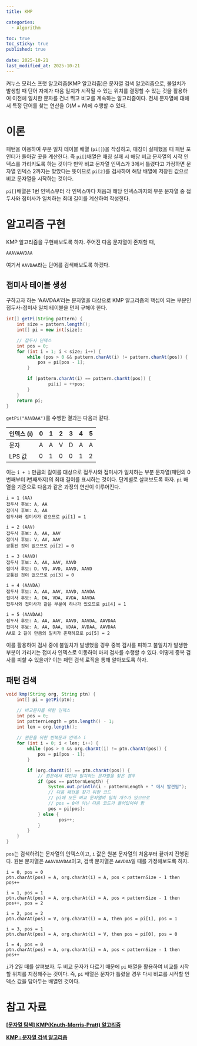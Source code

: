 ```yaml
---
title: KMP

categories:
  - Algorithm

toc: true
toc_sticky: true
published: true
 
date: 2025-10-21
last_modified_at: 2025-10-21
---
```


커누스 모리스 프랫 알고리즘(KMP 알고리즘)은 문자열 검색 알고리즘으로, 불일치가 발생할 때 단어 자체가 다음 일치가 시작될 수 있는 위치를 결정할 수 있는 것을 활용하여 이전에 일치한 문자를 건너 뛰고 비교를 계속하는 알고리즘이다. 전체 문자열에 대해서 특정 단어를 찾는 연산을 $O(M + N)$에 수행할 수 있다.

# 이론

패턴을 이용하여 부분 일치 테이블 배열 (`pi[]`)을 작성하고, 매칭이 실패했을 때 패턴 포인터가 돌아갈 곳을 계산한다. 즉 `pi[]`배열은 매칭 실패 시 해당 비교 문자열의 시작 인덱스를 가리키도록 하는 것이다 만약 비교 문자열 인덱스가 3에서 틀렸다고 가정하면 문자열 인덱스 2까지는 맞았다는 뜻이므로 `pi[2]`를 검사하여 해당 배열에 저장된 값으로 비교 문자열을 시작하는 것이다.

`pi[]`배열은 1번 인덱스부터 각 인덱스마다 처음과 해당 인덱스까지의 부분 문자열 중 접두사와 접미사가 일치하는 최대 길이를 계산하여 작성한다.

# 알고리즘 구현

KMP 알고리즘을 구현해보도록 하자. 주어진 다음 문자열이 존재할 때,

```
AAAVAAVDAA
```

여기서 `AAVDAA`라는 단어를 검색해보도록 하겠다.

## 접미사 테이블 생성

구하고자 하는 ‘AAVDAA’라는 문자열을 대상으로 KMP 알고리즘의 핵심이 되는 부분인 접두사-접미사 일치 테이블을 먼저 구해야 한다. 

```java
int[] getPi(String pattern) {
    int size = pattern.length();
    int[] pi = new int[size];

    // 접두사 인덱스
    int pos = 0;
    for (int i = 1; i < size; i++) {
        while (pos > 0 && pattern.charAt(i) != pattern.charAt(pos)) {
            pos = pi[pos - 1];
        }

        if (pattern.charAt(i) == pattern.charAt(pos)) {
		        pi[i] = ++pos;
        }
    }
    return pi;
}
```

`getPi("AAVDAA")`를 수행한 결과는 다음과 같다.

| 인덱스 (i) | 0 | 1 | 2 | 3 | 4 | 5 |
| --- | --- | --- | --- | --- | --- | --- |
| 문자 | A | A | V | D | A | A |
| LPS 값 | 0 | 1 | 0 | 0 | 1 | 2 |

이는 `i + 1` 만큼의 길이를 대상으로 접두사와 접미사가 일치하는 부분 문자열(패턴의 0번째부터 i번째까지)의 최대 길이를 표시하는 것이다. 단계별로 살펴보도록 하자. `pi` 배열을 기준으로 다음과 같은 과정의 연산이 이루어진다.

```
i = 1 (AA)
접두사 후보: A, AA
접미사 후보: A, AA
접두사와 접미사가 같으므로 pi[1] = 1

i = 2 (AAV)
접두사 후보: A, AA, AAV
접미사 후보: V, AV, AAV
공통된 것이 없으므로 pi[2] = 0

i = 3 (AAVD)
접두사 후보: A, AA, AAV, AAVD
접미사 후보: D, VD, AVD, AAVD, AAVD
공통된 것이 없으므로 pi[3] = 0

i = 4 (AAVDA)
접두사 후보: A, AA, AAV, AAVD, AAVDA
접미사 후보: A, DA, VDA, AVDA, AAVDA
접두사와 접미사가 같은 부분이 하나가 있으므로 pi[4] = 1

i = 5 (AAVDAA)
접두사 후보: A, AA, AAV, AAVD, AAVDA, AAVDAA
접미사 후보: A, AA, DAA, VDAA, AVDAA, AAVDAA
AA로 2 길이 만큼의 일치가 존재하므로 pi[5] = 2
```

이를 활용하여 검사 중에 불일치가 발생했을 경우 중복 검사를 피하고 불일치가 발생한 부분이 가리키는 접미사 인덱스로 이동하여 마저 검사를 수행할 수 있다. 어떻게 중복 검사를 피할 수 있을까? 이는 패턴 검색 로직을 통해 알아보도록 하자.

## 패턴 검색

```java
void kmp(String org, String ptn) {
    int[] pi = getPi(ptn);

    // 비교문자를 위한 인덱스
    int pos = 0;
    int patternLength = ptn.length() - 1;
    int len = org.length();
    
    // 원문을 위한 반복문과 인덱스 i
    for (int i = 0; i < len; i++) {
        while (pos > 0 && org.charAt(i) != ptn.charAt(pos)) {
            pos = pi[pos - 1];
        }

        if (org.charAt(i) == ptn.charAt(pos)) {
            // 원문에서 패턴과 일치하는 문자열을 찾은 경우
            if (pos == patternLength) {
                System.out.println(i - patternLength + " 에서 발견됨");
                // 다음 패턴을 찾기 위한 코드
                // pi에 모든 비교 문자열의 일치 개수가 있으므로 
                // pos = 0이 아닌 다음 코드가 들어있어야 함
                pos = pi[pos];
            } else {		
		            pos++;
            }
        }
    }
}
```

`pos`는 검색하려는 문자열의 인덱스이고, `i` 값은 원본 문자열의 처음부터 끝까지 진행된다. 원본 문자열은 `AAAVAAVDAA`이고, 검색 문자열은 `AAVDAA`일 때를 가정해보도록 하자.

```
i = 0, pos = 0
ptn.charAt(pos) = A, org.charAt(i) = A, pos < patternSize - 1 then pos++

i = 1, pos = 1
ptn.charAt(pos) = A, org.charAt(i) = A, pos < patternSize - 1 then pos++, pos = 2

i = 2, pos = 2
ptn.charAt(pos) = V, org.charAt(i) = A, then pos = pi[1], pos = 1

i = 3, pos = 1
ptn.charAt(pos) = A, org.charAt(i) = V, then pos = pi[0], pos = 0

i = 4, pos = 0
ptn.charAt(pos) = A, org.charAt(i) = A, pos < patternSize - 1 then pos++ 
```

`i`가 2일 때를 살펴보자. 두 비교 문자가 다르기 때문에 `pi` 배열을 활용하여 비교를 시작할 위치를 지정해주는 것이다. 즉, `pi` 배열은 문자가 틀렸을 경우 다시 비교를 시작할 인덱스 값을 담아두는 배열인 것이다.

# 참고 자료

[**[문자열 탐색] KMP(Knuth-Morris-Pratt) 알고리즘**](https://frtt0608.tistory.com/m/101)

[**KMP : 문자열 검색 알고리즘**](https://bowbowbow.tistory.com/6)